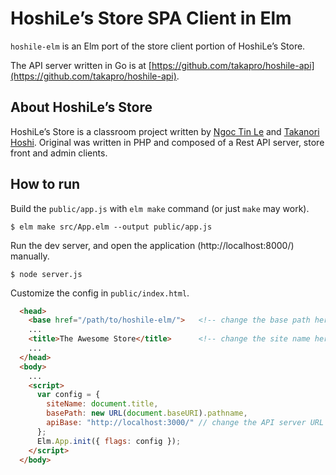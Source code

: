 # HoshiLe’s Store SPA Client in Elm

`hoshile-elm` is an Elm port of the store client portion of HoshiLe’s Store.

The API server written in Go is at [https://github.com/takapro/hoshile-api](https://github.com/takapro/hoshile-api).

## About HoshiLe’s Store

HoshiLe’s Store is a classroom project written by [Ngoc Tin Le](https://github.com/takint) and [Takanori Hoshi](https://github.com/takapro).
Original was written in PHP and composed of a Rest API server, store front and admin clients.

## How to run

Build the `public/app.js` with `elm make` command (or just `make` may work).

```
$ elm make src/App.elm --output public/app.js
```

Run the dev server, and open the application (http://localhost:8000/) manually.

```
$ node server.js
```

Customize the config in `public/index.html`.

```html
  <head>
    <base href="/path/to/hoshile-elm/">   <!-- change the base path here -->
    ...
    <title>The Awesome Store</title>      <!-- change the site name here -->
    ...
  </head>
  <body>
    ...
    <script>
      var config = {
        siteName: document.title,
        basePath: new URL(document.baseURI).pathname,
        apiBase: "http://localhost:3000/" // change the API server URL here
      };
      Elm.App.init({ flags: config });
    </script>
  </body>
```
